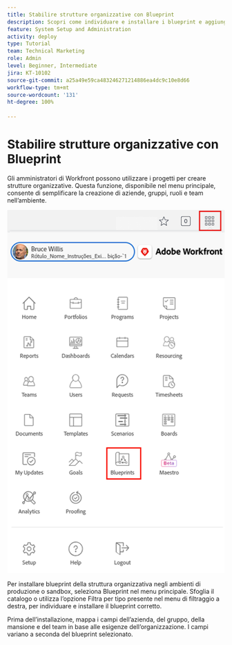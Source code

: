 ```yaml
---
title: Stabilire strutture organizzative con Blueprint
description: Scopri come individuare e installare i blueprint e aggiungerli al [!UICONTROL Menu principale].
feature: System Setup and Administration
activity: deploy
type: Tutorial
team: Technical Marketing
role: Admin
level: Beginner, Intermediate
jira: KT-10102
source-git-commit: a25a49e59ca483246271214886ea4dc9c10e8d66
workflow-type: tm+mt
source-wordcount: '131'
ht-degree: 100%

---
```




# Stabilire strutture organizzative con Blueprint

Gli amministratori di Workfront possono utilizzare i progetti per creare strutture organizzative. Questa funzione, disponibile nel menu principale, consente di semplificare la creazione di aziende, gruppi, ruoli e team nell’ambiente.

![Strutture organizzative con [!UICONTROL Blueprint]](assets/BP_orgstructure_01.png)

Per installare blueprint della struttura organizzativa negli ambienti di produzione o sandbox, seleziona Blueprint nel menu principale. Sfoglia il catalogo o utilizza l’opzione Filtra per tipo presente nel menu di filtraggio a destra, per individuare e installare il blueprint corretto.

Prima dell’installazione, mappa i campi dell’azienda, del gruppo, della mansione e del team in base alle esigenze dell’organizzazione. I campi variano a seconda del blueprint selezionato.

<!--Note: There are two types of Blueprints—Project Template and Organizational Structure. For more information on using blueprints and steps you need to take following installation, refer to the Blueprints articles.-->
